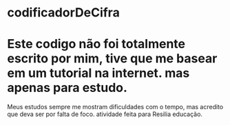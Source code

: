 # codificadorDeCifra
# Este codigo não foi totalmente escrito por mim, tive que me basear em um tutorial na internet. mas apenas para estudo.


Meus estudos sempre me mostram dificuldades com o tempo, mas acredito que deva ser por falta de foco. atividade feita para Resilia educação.
